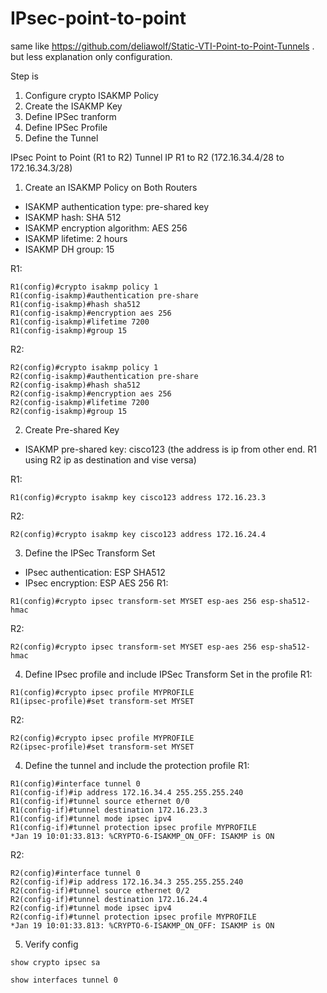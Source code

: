 # IPsec-point-to-point

same like https://github.com/deliawolf/Static-VTI-Point-to-Point-Tunnels . but less explanation only configuration.

Step is
1. Configure crypto ISAKMP Policy
2. Create the ISAKMP Key
3. Define IPSec tranform
4. Define IPSec Profile
5. Define the Tunnel

IPsec Point to Point (R1 to R2) Tunnel IP R1 to R2 (172.16.34.4/28 to 172.16.34.3/28)

1. Create an ISAKMP Policy on Both Routers
  - ISAKMP authentication type: pre-shared key
  - ISAKMP hash: SHA 512
  - ISAKMP encryption algorithm: AES 256
  - ISAKMP lifetime: 2 hours
  - ISAKMP DH group: 15

R1:
```
R1(config)#crypto isakmp policy 1
R1(config-isakmp)#authentication pre-share 
R1(config-isakmp)#hash sha512 
R1(config-isakmp)#encryption aes 256
R1(config-isakmp)#lifetime 7200
R1(config-isakmp)#group 15
```
R2:
```
R2(config)#crypto isakmp policy 1
R2(config-isakmp)#authentication pre-share 
R2(config-isakmp)#hash sha512 
R2(config-isakmp)#encryption aes 256
R2(config-isakmp)#lifetime 7200
R2(config-isakmp)#group 15
```
2. Create Pre-shared Key
  - ISAKMP pre-shared key: cisco123 (the address is ip from other end. R1 using R2 ip as destination and vise versa)

R1:
```
R1(config)#crypto isakmp key cisco123 address 172.16.23.3
```
R2:
```
R2(config)#crypto isakmp key cisco123 address 172.16.24.4
```
3. Define the IPSec Transform Set
  - IPsec authentication: ESP SHA512
  - IPsec encryption: ESP AES 256
R1:
```
R1(config)#crypto ipsec transform-set MYSET esp-aes 256 esp-sha512-hmac
```
R2:
```
R2(config)#crypto ipsec transform-set MYSET esp-aes 256 esp-sha512-hmac
```
4. Define IPsec profile and include IPSec Transform Set in the profile
R1:
```
R1(config)#crypto ipsec profile MYPROFILE
R1(ipsec-profile)#set transform-set MYSET
```
R2:
```
R2(config)#crypto ipsec profile MYPROFILE
R2(ipsec-profile)#set transform-set MYSET
```
4. Define the tunnel and include the protection profile
R1:
```
R1(config)#interface tunnel 0
R1(config-if)#ip address 172.16.34.4 255.255.255.240
R1(config-if)#tunnel source ethernet 0/0
R1(config-if)#tunnel destination 172.16.23.3
R1(config-if)#tunnel mode ipsec ipv4
R1(config-if)#tunnel protection ipsec profile MYPROFILE 
*Jan 19 10:01:33.813: %CRYPTO-6-ISAKMP_ON_OFF: ISAKMP is ON
```
R2:
```
R2(config)#interface tunnel 0
R2(config-if)#ip address 172.16.34.3 255.255.255.240
R2(config-if)#tunnel source ethernet 0/2
R2(config-if)#tunnel destination 172.16.24.4
R2(config-if)#tunnel mode ipsec ipv4
R2(config-if)#tunnel protection ipsec profile MYPROFILE 
*Jan 19 10:01:33.813: %CRYPTO-6-ISAKMP_ON_OFF: ISAKMP is ON
```
5. Verify config
```
show crypto ipsec sa
```
```
show interfaces tunnel 0
```

